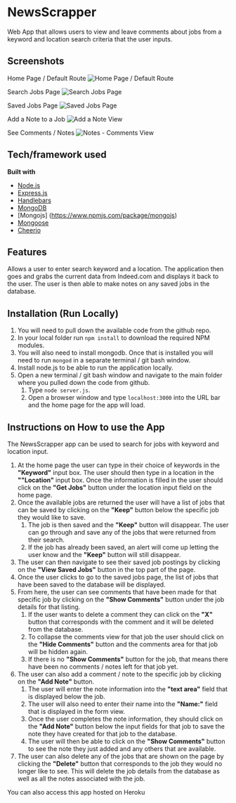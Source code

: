 # NewsScrapper
Web App that allows users to view and leave comments about jobs from a keyword and location search criteria that the user inputs.

## Screenshots

Home Page / Default Route
![Home Page / Default Route](https://github.com/abreaw/burger/blob/master/docs/images/Index-SearchScreen.JPG)

Search Jobs Page
![Search Jobs Page](https://github.com/abreaw/burger/blob/master/docs/images/SearchedJobsView-IndeedSiteResults.JPG)

Saved Jobs Page
![Saved Jobs Page](https://github.com/abreaw/burger/blob/master/docs/images/SearchedJobsView-IndeedSiteResults.JPG)

Add a Note to a Job
![Add a Note View](https://github.com/abreaw/burger/blob/master/docs/images/AddNoteView.JPG)

See Comments / Notes
![Notes - Comments View](https://github.com/abreaw/burger/blob/master/docs/images/ShowCommentsView.JPG)

## Tech/framework used
<b>Built with</b>
- [Node.js](https://nodejs.org/)
- [Express.js](https://expressjs.com/)
- [Handlebars](http://handlebarsjs.com/)
- [MongoDB](https://www.mongodb.com/)
- [Mongojs] (https://www.npmjs.com/package/mongojs)
- [Mongoose](http://mongoosejs.com/)
- [Cheerio](https://cheerio.js.org/)

## Features
Allows a user to enter search keyword and a location.  The application then goes and grabs the current data from Indeed.com and displays it back to the user.  The user is then able to make notes on any saved jobs in the database.

## Installation (Run Locally)

1. You will need to pull down the available code from the github repo.
1. In your local folder run `npm install` to download the required NPM modules.
1. You will also need to install mongodb.  Once that is installed you will need to run `mongod` in a separate terminal / git bash window.
1. Install node.js to be able to run the application locally.
1. Open a new terminal / git bash window and navigate to the main folder where you pulled down the code from github.
    1. Type `node server.js`.
    1. Open a browser window and type `localhost:3000` into the URL bar and the home page for the app will load.

## Instructions on How to use the App
The NewsScrapper app can be used to search for jobs with keyword and location input.

1. At the home page the user can type in their choice of keywords in the **"Keyword"** input box.  The user should then type in a location in the **""Location"** input box.  Once the information is filled in the user should click on the  **"Get Jobs"** button under the location input field on the home page.
1. Once the available jobs are returned the user will have a list of jobs that can be saved by clicking on the **"Keep"** button below the specific job they would like to save.
    1. The job is then saved and the **"Keep"** button will disappear.  The user can go through and save any of the jobs that were returned from their search.
    1. If the job has already been saved, an alert will come up letting the user know and the **"Keep"** button will still disappear.
1. The user can then navigate to see their saved job postings by clicking on the **"View Saved Jobs"** button in the top part of the page.
1. Once the user clicks to go to the saved jobs page, the list of jobs that have been saved to the database will be displayed.
1. From here, the user can see comments that have been made for that specific job by clicking on the **"Show Comments"** button under the job details for that listing.
    1. If the user wants to delete a comment they can click on the **"X"** button that corresponds with the comment and it will be deleted from the database.
    1. To collapse the comments view for that job the user should click on the **"Hide Comments"** button and the comments area for that job will be hidden again.
    1. If there is no **"Show Comments"** button for the job, that means there have been no comments / notes left for that job yet.
1. The user can also add a comment / note to the specific job by clicking on the **"Add Note"** button.
    1. The user will enter the note information into the **"text area"** field that is displayed below the job.
    1. The user will also need to enter their name into the **"Name:"** field that is displayed in the form view.
    1. Once the user completes the note information, they should click on the **"Add Note"** button below the input fields for that job to save the note they have created for that job to the database.
    1. The user will then be able to click on the **"Show Comments"** button to see the note they just added and any others that are available.
1. The user can also delete any of the jobs that are shown on the page by clicking the **"Delete"** button that corresponds to the job they would no longer like to see.  This will delete the job details from the database as well as all the notes associated with the job.

You can also access this app hosted on Heroku 


